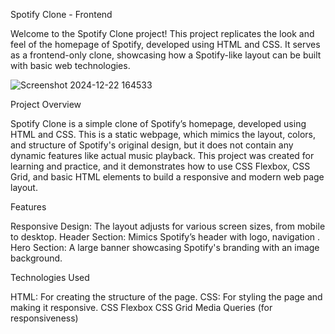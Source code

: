 Spotify Clone - Frontend

Welcome to the Spotify Clone project! This project replicates the look and feel of the homepage of Spotify, developed using HTML and CSS. 
It serves as a frontend-only clone, showcasing how a Spotify-like layout can be built with basic web technologies.

![Screenshot 2024-12-22 164533](https://github.com/user-attachments/assets/465b181d-bda0-4636-9a46-fcdbad21a9eb)


Project Overview

Spotify Clone is a simple clone of Spotify’s homepage, developed using HTML and CSS. 
This is a static webpage, which mimics the layout, colors, and structure of Spotify's original design, but it does not contain any dynamic features like actual music playback.
This project was created for learning and practice, and it demonstrates how to use CSS Flexbox, CSS Grid, and basic HTML elements to build a responsive and modern web page layout.

Features

Responsive Design: The layout adjusts for various screen sizes, from mobile to desktop.
Header Section: Mimics Spotify’s header with logo, navigation .
Hero Section: A large banner showcasing Spotify's branding with an image background.

Technologies Used

HTML: For creating the structure of the page.
CSS: For styling the page and making it responsive.
CSS Flexbox
CSS Grid
Media Queries (for responsiveness)
